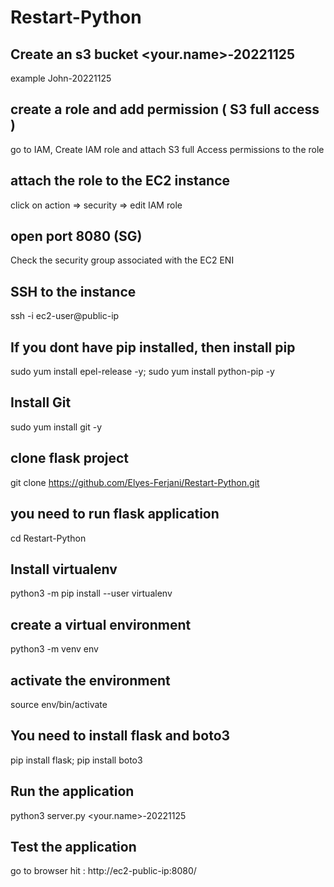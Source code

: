 # Restart-Python


## Create an s3 bucket <your.name>-20221125
example John-20221125

## create a role and add permission ( S3 full access )
go to IAM, Create IAM role and attach S3 full Access permissions to the role

## attach the role to the EC2 instance
click on action => security => edit IAM role

## open port 8080 (SG)
Check the security group associated with the EC2 ENI

## SSH to the instance
ssh -i <keyname> ec2-user@public-ip

## If you dont have pip installed, then install pip
sudo yum install epel-release -y;
sudo yum install python-pip -y

## Install Git
sudo yum install git -y

## clone flask project
git clone https://github.com/Elyes-Ferjani/Restart-Python.git

## you need to run flask application
cd Restart-Python

## Install virtualenv
python3 -m pip install --user virtualenv


## create a virtual environment
python3 -m venv env

## activate the environment
source env/bin/activate

## You need to install flask and boto3
pip install flask;
pip install boto3

## Run the application
python3 server.py <your.name>-20221125

## Test the application
go to browser hit : http://ec2-public-ip:8080/